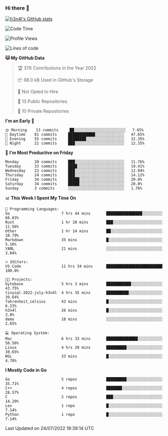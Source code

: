 ### Hi there 👋

[![h3n4l's GitHub stats](https://github-readme-stats.vercel.app/api?username=h3n4l&count_private=true&show_icons=true&theme=radical)](https://github.com/h3n4l/github-readme-stats)

<!--START_SECTION:waka-->
![Code Time](http://img.shields.io/badge/Code%20Time-504%20hrs%2041%20mins-blue)

![Profile Views](http://img.shields.io/badge/Profile%20Views-100-blue)

![Lines of code](https://img.shields.io/badge/From%20Hello%20World%20I%27ve%20Written-39%20Thousand%20lines%20of%20code-blue)

**🐱 My GitHub Data** 

> 🏆 376 Contributions in the Year 2022
 > 
> 📦 98.0 kB Used in GitHub's Storage 
 > 
> 🚫 Not Opted to Hire
 > 
> 📜 13 Public Repositories 
 > 
> 🔑 10 Private Repositories  
 > 
**I'm an Early 🐤** 

```text
🌞 Morning    13 commits     ██░░░░░░░░░░░░░░░░░░░░░░░   7.65% 
🌆 Daytime    81 commits     ████████████░░░░░░░░░░░░░   47.65% 
🌃 Evening    55 commits     ████████░░░░░░░░░░░░░░░░░   32.35% 
🌙 Night      21 commits     ███░░░░░░░░░░░░░░░░░░░░░░   12.35%

```
📅 **I'm Most Productive on Friday** 

```text
Monday       20 commits     ███░░░░░░░░░░░░░░░░░░░░░░   11.76% 
Tuesday      33 commits     ████░░░░░░░░░░░░░░░░░░░░░   19.41% 
Wednesday    22 commits     ███░░░░░░░░░░░░░░░░░░░░░░   12.94% 
Thursday     24 commits     ███░░░░░░░░░░░░░░░░░░░░░░   14.12% 
Friday       34 commits     █████░░░░░░░░░░░░░░░░░░░░   20.0% 
Saturday     34 commits     █████░░░░░░░░░░░░░░░░░░░░   20.0% 
Sunday       3 commits      ░░░░░░░░░░░░░░░░░░░░░░░░░   1.76%

```


📊 **This Week I Spent My Time On** 

```text
💬 Programming Languages: 
Go                       7 hrs 44 mins       ████████████████░░░░░░░░░   66.83% 
Rust                     1 hr 20 mins        ███░░░░░░░░░░░░░░░░░░░░░░   11.56% 
Other                    1 hr 14 mins        ██░░░░░░░░░░░░░░░░░░░░░░░   10.79% 
Markdown                 35 mins             █░░░░░░░░░░░░░░░░░░░░░░░░   5.16% 
YAML                     21 mins             ░░░░░░░░░░░░░░░░░░░░░░░░░   3.04%

🔥 Editors: 
VS Code                  11 hrs 34 mins      █████████████████████████   100.0%

🐱‍💻 Projects: 
bytebase                 5 hrs 3 mins        ███████████░░░░░░░░░░░░░░   43.75% 
tinysql-2022-july-h3n4l  4 hrs 35 mins       ██████████░░░░░░░░░░░░░░░   39.64% 
fahrenheit_celsius       43 mins             █░░░░░░░░░░░░░░░░░░░░░░░░   6.23% 
h3n4l                    26 mins             █░░░░░░░░░░░░░░░░░░░░░░░░   3.8% 
demo                     18 mins             ░░░░░░░░░░░░░░░░░░░░░░░░░   2.65%

💻 Operating System: 
Mac                      6 hrs 33 mins       ██████████████░░░░░░░░░░░   56.56% 
Linux                    4 hrs 28 mins       █████████░░░░░░░░░░░░░░░░   38.65% 
WSL                      33 mins             █░░░░░░░░░░░░░░░░░░░░░░░░   4.78%

```

**I Mostly Code in Go** 

```text
Go                       5 repos             █████████░░░░░░░░░░░░░░░░   35.71% 
C++                      4 repos             ███████░░░░░░░░░░░░░░░░░░   28.57% 
C                        2 repos             ███░░░░░░░░░░░░░░░░░░░░░░   14.29% 
Lex                      1 repo              █░░░░░░░░░░░░░░░░░░░░░░░░   7.14% 
Python                   1 repo              █░░░░░░░░░░░░░░░░░░░░░░░░   7.14%

```



 Last Updated on 24/07/2022 19:39:14 UTC
<!--END_SECTION:waka-->


